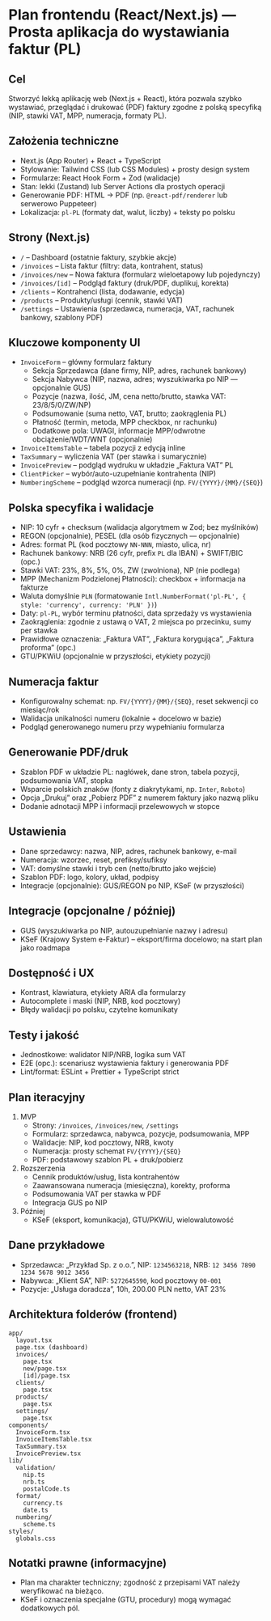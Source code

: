 # Plan frontendu (React/Next.js) — Prosta aplikacja do wystawiania faktur (PL)

## Cel
Stworzyć lekką aplikację web (Next.js + React), która pozwala szybko wystawiać, przeglądać i drukować (PDF) faktury zgodne z polską specyfiką (NIP, stawki VAT, MPP, numeracja, formaty PL).

## Założenia techniczne
- Next.js (App Router) + React + TypeScript
- Stylowanie: Tailwind CSS (lub CSS Modules) + prosty design system
- Formularze: React Hook Form + Zod (walidacje)
- Stan: lekki (Zustand) lub Server Actions dla prostych operacji
- Generowanie PDF: HTML -> PDF (np. `@react-pdf/renderer` lub serwerowo Puppeteer)
- Lokalizacja: `pl-PL` (formaty dat, walut, liczby) + teksty po polsku

## Strony (Next.js)
- `/` – Dashboard (ostatnie faktury, szybkie akcje)
- `/invoices` – Lista faktur (filtry: data, kontrahent, status)
- `/invoices/new` – Nowa faktura (formularz wieloetapowy lub pojedynczy)
- `/invoices/[id]` – Podgląd faktury (druk/PDF, duplikuj, korekta)
- `/clients` – Kontrahenci (lista, dodawanie, edycja)
- `/products` – Produkty/usługi (cennik, stawki VAT)
- `/settings` – Ustawienia (sprzedawca, numeracja, VAT, rachunek bankowy, szablony PDF)

## Kluczowe komponenty UI
- `InvoiceForm` – główny formularz faktury
  - Sekcja Sprzedawca (dane firmy, NIP, adres, rachunek bankowy)
  - Sekcja Nabywca (NIP, nazwa, adres; wyszukiwarka po NIP — opcjonalnie GUS)
  - Pozycje (nazwa, ilość, JM, cena netto/brutto, stawka VAT: 23/8/5/0/ZW/NP)
  - Podsumowanie (suma netto, VAT, brutto; zaokrąglenia PL)
  - Płatność (termin, metoda, MPP checkbox, nr rachunku)
  - Dodatkowe pola: UWAGI, informacje MPP/odwrotne obciążenie/WDT/WNT (opcjonalnie)
- `InvoiceItemsTable` – tabela pozycji z edycją inline
- `TaxSummary` – wyliczenia VAT (per stawka i sumarycznie)
- `InvoicePreview` – podgląd wydruku w układzie „Faktura VAT” PL
- `ClientPicker` – wybór/auto-uzupełnianie kontrahenta (NIP)
- `NumberingScheme` – podgląd wzorca numeracji (np. `FV/{YYYY}/{MM}/{SEQ}`)

## Polska specyfika i walidacje
- NIP: 10 cyfr + checksum (walidacja algorytmem w Zod; bez myślników)
- REGON (opcjonalnie), PESEL (dla osób fizycznych — opcjonalnie)
- Adres: format PL (kod pocztowy `NN-NNN`, miasto, ulica, nr)
- Rachunek bankowy: NRB (26 cyfr, prefix `PL` dla IBAN) + SWIFT/BIC (opc.)
- Stawki VAT: 23%, 8%, 5%, 0%, ZW (zwolniona), NP (nie podlega)
- MPP (Mechanizm Podzielonej Płatności): checkbox + informacja na fakturze
- Waluta domyślnie `PLN` (formatowanie `Intl.NumberFormat('pl-PL', { style: 'currency', currency: 'PLN' })`)
- Daty: `pl-PL`, wybór terminu płatności, data sprzedaży vs wystawienia
- Zaokrąglenia: zgodnie z ustawą o VAT, 2 miejsca po przecinku, sumy per stawka
- Prawidłowe oznaczenia: „Faktura VAT”, „Faktura korygująca”, „Faktura proforma” (opc.)
- GTU/PKWiU (opcjonalnie w przyszłości, etykiety pozycji)

## Numeracja faktur
- Konfigurowalny schemat: np. `FV/{YYYY}/{MM}/{SEQ}`, reset sekwencji co miesiąc/rok
- Walidacja unikalności numeru (lokalnie + docelowo w bazie)
- Podgląd generowanego numeru przy wypełnianiu formularza

## Generowanie PDF/druk
- Szablon PDF w układzie PL: nagłówek, dane stron, tabela pozycji, podsumowania VAT, stopka
- Wsparcie polskich znaków (fonty z diakrytykami, np. `Inter`, `Roboto`)
- Opcja „Drukuj” oraz „Pobierz PDF” z numerem faktury jako nazwą pliku
- Dodanie adnotacji MPP i informacji przelewowych w stopce

## Ustawienia
- Dane sprzedawcy: nazwa, NIP, adres, rachunek bankowy, e-mail
- Numeracja: wzorzec, reset, prefiksy/sufiksy
- VAT: domyślne stawki i tryb cen (netto/brutto jako wejście)
- Szablon PDF: logo, kolory, układ, podpisy
- Integracje (opcjonalnie): GUS/REGON po NIP, KSeF (w przyszłości)

## Integracje (opcjonalne / później)
- GUS (wyszukiwarka po NIP, autouzupełnianie nazwy i adresu)
- KSeF (Krajowy System e-Faktur) – eksport/firma docelowo; na start plan jako roadmapa

## Dostępność i UX
- Kontrast, klawiatura, etykiety ARIA dla formularzy
- Autocomplete i maski (NIP, NRB, kod pocztowy)
- Błędy walidacji po polsku, czytelne komunikaty

## Testy i jakość
- Jednostkowe: walidator NIP/NRB, logika sum VAT
- E2E (opc.): scenariusz wystawienia faktury i generowania PDF
- Lint/format: ESLint + Prettier + TypeScript strict

## Plan iteracyjny
1. MVP
   - Strony: `/invoices`, `/invoices/new`, `/settings`
   - Formularz: sprzedawca, nabywca, pozycje, podsumowania, MPP
   - Walidacje: NIP, kod pocztowy, NRB, kwoty
   - Numeracja: prosty schemat `FV/{YYYY}/{SEQ}`
   - PDF: podstawowy szablon PL + druk/pobierz
2. Rozszerzenia
   - Cennik produktów/usług, lista kontrahentów
   - Zaawansowana numeracja (miesięczna), korekty, proforma
   - Podsumowania VAT per stawka w PDF
   - Integracja GUS po NIP
3. Później
   - KSeF (eksport, komunikacja), GTU/PKWiU, wielowalutowość

## Dane przykładowe
- Sprzedawca: „Przykład Sp. z o.o.”, NIP: `1234563218`, NRB: `12 3456 7890 1234 5678 9012 3456`
- Nabywca: „Klient SA”, NIP: `5272645590`, kod pocztowy `00-001`
- Pozycje: „Usługa doradcza”, 10h, 200.00 PLN netto, VAT 23%

## Architektura folderów (frontend)
```
app/
  layout.tsx
  page.tsx (dashboard)
  invoices/
    page.tsx
    new/page.tsx
    [id]/page.tsx
  clients/
    page.tsx
  products/
    page.tsx
  settings/
    page.tsx
components/
  InvoiceForm.tsx
  InvoiceItemsTable.tsx
  TaxSummary.tsx
  InvoicePreview.tsx
lib/
  validation/
    nip.ts
    nrb.ts
    postalCode.ts
  format/
    currency.ts
    date.ts
  numbering/
    scheme.ts
styles/
  globals.css
```

## Notatki prawne (informacyjne)
- Plan ma charakter techniczny; zgodność z przepisami VAT należy weryfikować na bieżąco.
- KSeF i oznaczenia specjalne (GTU, procedury) mogą wymagać dodatkowych pól.